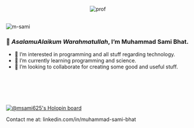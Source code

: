 <div align="center">


![prof](https://user-images.githubusercontent.com/77672838/221631447-2c3794d6-b595-4cd8-84e9-29888427cd14.png)


</div>


<br>
<img src="https://komarev.com/ghpvc/?username=MSami625&style=flat-square&color=blue" alt="m-sami"/>

 ### 👋 *AsalamuAlaikum Warahmatullah*, I’m **Muhammad Sami Bhat**.
- 👀 I’m interested in programming and all stuff regarding technology.
- 🌱 I’m currently learning programming and science.
- 💞️ I’m looking to collaborate for creating some good and useful stuff.
 
 <br>
 <br>
 <br>
 <br>
 

[![@msami625's Holopin board](https://holopin.me/msami625)](https://holopin.io/@msami625)

Contact me at: linkedin.com/in/muhammad-sami-bhat
<!---
MSami625/MSami625 is a ✨ special ✨ repository because its `README.md` (this file) appears on your GitHub profile.
You can click the Preview link to take a look at your changes.
--->


